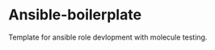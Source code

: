 Ansible-boilerplate
==================

Template for ansible role devlopment with molecule testing.

